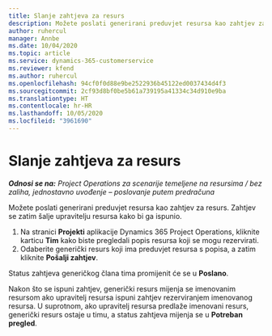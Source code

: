 ```yaml
---
title: Slanje zahtjeva za resurs
description: Možete poslati generirani preduvjet resursa kao zahtjev za resurs. Zahtjev se zatim šalje upravitelju resursa kako bi ga ispunio.
author: ruhercul
manager: Annbe
ms.date: 10/04/2020
ms.topic: article
ms.service: dynamics-365-customerservice
ms.reviewer: kfend
ms.author: ruhercul
ms.openlocfilehash: 94cf0f0d88e9be2522936b45122ed0037434d4f3
ms.sourcegitcommit: 2cf93d8bf0be5b61a739195a41334c34d910e9ba
ms.translationtype: HT
ms.contentlocale: hr-HR
ms.lasthandoff: 10/05/2020
ms.locfileid: "3961690"
---
```

# <a name="submit-a-resource-request"></a>Slanje zahtjeva za resurs

_**Odnosi se na:** Project Operations za scenarije temeljene na resursima / bez zaliha, jednostavno uvođenje – poslovanje putem predračuna_

Možete poslati generirani preduvjet resursa kao zahtjev za resurs. Zahtjev se zatim šalje upravitelju resursa kako bi ga ispunio.

1. Na stranici **Projekti** aplikacije Dynamics 365 Project Operations, kliknite karticu **Tim** kako biste pregledali popis resursa koji se mogu rezervirati. 
2. Odaberite generički resurs koji ima preduvjet resursa s popisa, a zatim kliknite **Pošalji zahtjev**.

Status zahtjeva generičkog člana tima promijenit će se u **Poslano**.

Nakon što se ispuni zahtjev, generički resurs mijenja se imenovanim resursom ako upravitelj resursa ispuni zahtjev rezerviranjem imenovanog resursa. U suprotnom, ako upravitelj resursa predlaže imenovani resurs, generički resurs ostaje u timu, a status zahtjeva mijenja se u **Potreban pregled**.
